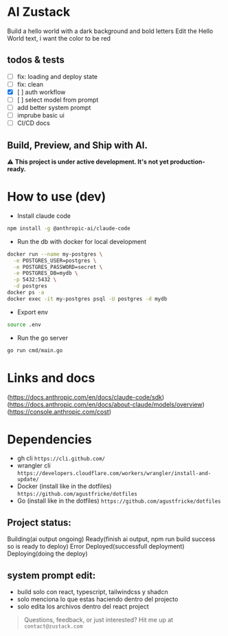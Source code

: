 # AI Zustack

Build a hello world with a dark background and bold letters
Edit the Hello World text, i want the color to be red

## todos & tests
- [ ] fix: loading and deploy state
- [ ] fix: clean
- [x] [ ] auth workflow
- [ ] [ ] select model from prompt
- [ ] add better system prompt
- [ ] imprube basic ui
- [ ] CI/CD docs

## Build, Preview, and Ship with AI.

⚠️ **This project is under active development. It's not yet production-ready.**

# How to use (dev)
- Install claude code
```bash
npm install -g @anthropic-ai/claude-code
```
- Run the db with docker for local development
```bash
docker run --name my-postgres \
  -e POSTGRES_USER=postgres \
  -e POSTGRES_PASSWORD=secret \
  -e POSTGRES_DB=mydb \
  -p 5432:5432 \
  -d postgres
docker ps -a
docker exec -it my-postgres psql -U postgres -d mydb
```
- Export env
```bash
source .env
```
- Run the go server
```bash
go run cmd/main.go
```

# Links and docs
(https://docs.anthropic.com/en/docs/claude-code/sdk)
(https://docs.anthropic.com/en/docs/about-claude/models/overview)
(https://console.anthropic.com/cost)

# Dependencies
- gh cli `https://cli.github.com/`
- wrangler cli `https://developers.cloudflare.com/workers/wrangler/install-and-update/`
- Docker (install like in the dotfiles) `https://github.com/agustfricke/dotfiles`
- Go (install like in the dotfiles) `https://github.com/agustfricke/dotfiles`

## Project status:
Building(ai output ongoing)
Ready(finish ai output, npm run build success so is ready to deploy)
Error
Deployed(successfull deployment)
Deploying(doing the deploy)

## system prompt edit: 
- build solo con react, typescript, tailwindcss y shadcn
- solo menciona lo que estas haciendo dentro del projecto
- solo edita los archivos dentro del react project


> Questions, feedback, or just interested? Hit me up at ```contact@zustack.com```

